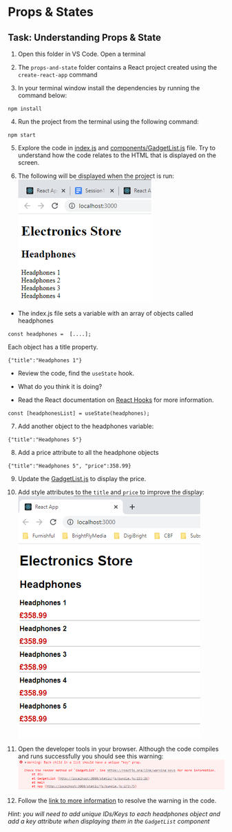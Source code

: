 # Props & States

## Task: Understanding Props & State

1. Open this folder in VS Code. Open a terminal

1. The `props-and-state` folder contains a React project created using the `create-react-app` command

1. In your terminal window install the dependencies by running the command below:

```shell
npm install
```
4. Run the project from the terminal using the following command:

```shell
npm start
```
5. Explore the code in [index.js](src/index.js) and [components/GadgetList.js](src/components/GadgetList.js) file. Try to  understand how the code relates to the HTML that is displayed on the screen.

1. The following will be displayed when the project is run:
![Example Output](docs/electornic-store.png)

- The index.js file sets a variable with an array of objects called headphones
```JS
const headphones =  [....];
```

Each object has a title property.

```JS
{"title":"Headphones 1"}
```

- Review the code, find the `useState` hook. 

- What do you think it is doing? 

- Read the React documentation on [React Hooks](https://reactjs.org/docs/hooks-intro.html) for more information.
```JS
const [headphonesList] = useState(headphones);
```

7. Add another object to the headphones variable:
```JS
{"title":"Headphones 5"}
```

8. Add a price attribute to all the headphone objects 

```JS
{"title":"Headphones 5", "price":358.99}
```

9. Update the [GadgetList.js](src/components/GadgetList.js) to display the price.

1. Add style attributes to the `title` and `price` to improve the display:
![Example Output](docs/electornic-store-task1.png)

11. Open the developer tools in your browser. Although the code compiles and runs successfully you should see this warning:
![Warning](docs/key-warning.png)

12. Follow the [link to more information](https://reactjs.org/link/warning-keys) to resolve the warning in the code. 

_Hint: you will need to add unique IDs/Keys to each headphones object and add a key attribute when displaying them in the `GadgetList` component_
